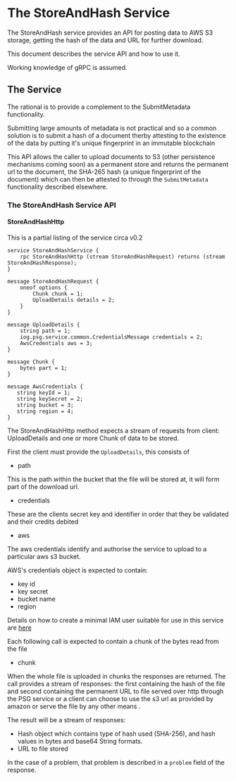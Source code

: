 # The StoreAndHash Service

The StoreAndHash service provides an API for posting data to AWS S3 storage, getting the hash of the data and URL for further download.

This document describes the service API and how to use it. 

Working knowledge of gRPC is assumed.

## The Service

The rational is to provide a complement to the SubmitMetadata functionality. 

Submitting large amounts of metadata is not practical and so a common solution is to submit a hash of a document therby attesting to the 
existence of the data by putting it's unique fingerprint in an immutable blockchain

This API allows the caller to upload documents to S3 (other persistence mechanisms coming soon) as a permanent store and 
returns the permanent url to the document, the SHA-265 hash (a unique fingerprint of the document) which can then 
be attested to through the `SubmitMetadata` functionality described elsewhere.

### The StoreAndHash Service API

#### StoreAndHashHttp

This is a partial listing of the service circa v0.2
```
service StoreAndHashService {
    rpc StoreAndHashHttp (stream StoreAndHashRequest) returns (stream StoreAndHashResponse);
}

message StoreAndHashRequest {
    oneof options {
        Chunk chunk = 1;
        UploadDetails details = 2;
    }
}

message UploadDetails {
    string path = 1;
    iog.psg.service.common.CredentialsMessage credentials = 2;
    AwsCredentials aws = 3;
}

message Chunk {
    bytes part = 1;
}

message AwsCredentials {
   string keyId = 1;
   string keySecret = 2;
   string bucket = 3;
   string region = 4;
}

```
The StoreAndHashHttp method expects a stream of requests from client: UploadDetails and one or more Chunk of data to be stored.

First the client must provide the `UploadDetails`, this consists of 

- path

This is the path within the bucket that the file will be stored at, it will form part of the download url.

- credentials

These are the clients secret key and identifier in order that they be validated and their credits debited 

- aws

The aws credentials identify and authorise the service to upload to a particular aws s3 bucket.

AWS's credentials object is expected to contain:
* key id
* key secret
* bucket name
* region

Details on how to create a minimal IAM user suitable for use in this service are [here](create_minimal_s3_user.md)    

Each following call is expected to contain a chunk of the bytes read from the file 

- chunk

When the whole file is uploaded in chunks the responses are returned. 
The call provides a stream of responses: the first containing the hash of the file 
and second containing the permanent URL to file served over http through the PSG service 
or a client can choose to use the s3 url as provided by amazon or serve the file by any other means .

The result will be a stream of responses:
- Hash object which contains type of hash used (SHA-256), and hash values in bytes and base64 String formats.
- URL to file stored

In the case of a problem, that problem is described in a `problem` field of the response.



